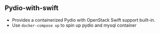 Pydio-with-swift
----------------

  * Provides a containerized Pydio with OpenStack Swift support built-in.
  * Use `docker-compose up` to spin up pydio and mysql container
